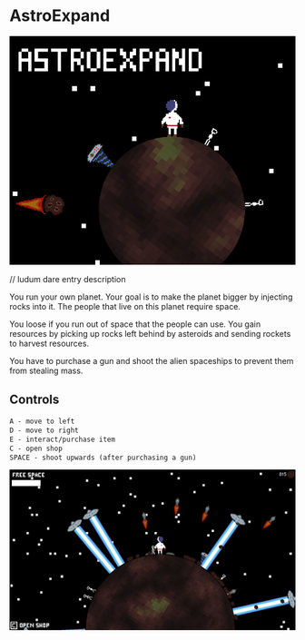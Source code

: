 # AstroExpand

![screen1.png](screen1.png)

// ludum dare entry description

You run your own planet. Your goal is to make the planet bigger by injecting rocks into it. 
The people that live on this planet require space.

You loose if you run out of space that the people can use. 
You gain resources by picking up rocks left behind by asteroids and sending rockets to harvest resources. 

You have to purchase a gun and shoot the alien spaceships to prevent them from stealing mass. 

## Controls 
	A - move to left
	D - move to right
	E - interact/purchase item
	C - open shop
	SPACE - shoot upwards (after purchasing a gun)

![screen2.png](screen2.png)
